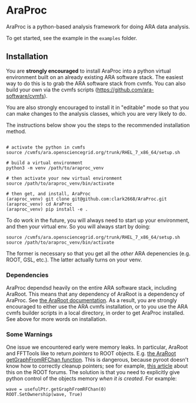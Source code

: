 # AraProc

AraProc is a python-based analysis framework for doing ARA data analysis.

To get started, see the example in the `examples` folder.

## Installation

You are **strongly encouraged** to install AraProc into a 
python virtual environment built on an already existing ARA software stack.
The easiest way to do this is to grab the ARA software stack from cvmfs.
You can also build your own via the cvmfs scripts (https://github.com/ara-software/cvmfs).

You are also strongly encouraged to install it in "editable"
mode so that you can make changes to the analysis classes,
which you are very likely to do.

The instructions below show you the steps to the recommended installation method.

```

# activate the python in cvmfs
source /cvmfs/ara.opensciencegrid.org/trunk/RHEL_7_x86_64/setup.sh

# build a virtual environment
python3 -m venv /path/to/araproc_venv

# then activate your new virtual environment
source /path/to/araproc_venv/bin/activate

# then get, and install, AraProc
(araproc_venv) git clone git@github.com:clark2668/AraProc.git
(araproc_venv) cd AraProc
(araproc_venv) pip install -e .

```

To do work in the future, you will always need to start up your environment,
and then your virtual env. So you will always start by doing:
```
source /cvmfs/ara.opensciencegrid.org/trunk/RHEL_7_x86_64/setup.sh
source /path/to/araproc_venv/bin/activate
```
The former is necessary so that you get all the *other* ARA depenencies
(e.g. ROOT, GSL, etc.).
The latter actually turns on your venv.

### Dependencies

AraProc dependsd heavily on the entire ARA software stack, including AraRoot.
This means that any dependency of AraRoot is a dependency of AraProc.
See [the AraRoot documentation](https://github.com/ara-software/AraRoot).
As a result, you are strongly encouraged to either use the ARA cvmfs installation,
or to you use the ARA cvmfs builder scripts in a local directory,
in order to get AraProc installed.
See above for more words on installation.


### Some Warnings

One issue we encountered early were memory leaks.
In particular, AraRoot and FFTTools like to return *pointers* to ROOT objects.
E.g. [the AraRoot getGraphFromRFChan function](https://github.com/ara-software/AraRoot/blob/master/AraEvent/UsefulIcrrStationEvent.cxx#L51C1-L52C1).
This is dangerous, because pyroot doesn't know how to correctly cleanup
pointers; see for example, [this article](https://github.com/root-project/root/issues/11397)
about this on the ROOT forums.
The solution is that you need to explicitly give python control of the objects memory *when it is created*. For example:
```
wave = usefulPtr.getGraphFromRFChan(0)
ROOT.SetOwnership(wave, True)
```